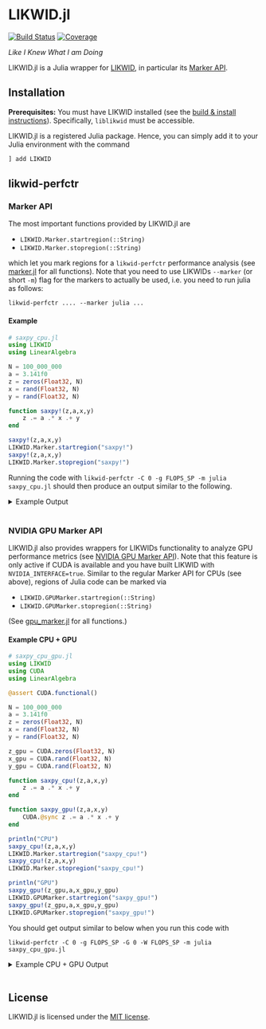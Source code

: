 # LIKWID.jl

[![Build Status](https://github.com/JuliaPerf/LIKWID.jl/workflows/CI/badge.svg)](https://github.com/JuliaPerf/LIKWID.jl/actions)
[![Coverage](https://codecov.io/gh/JuliaPerf/LIKWID.jl/branch/master/graph/badge.svg?token=Ze61CbGoO5)](https://codecov.io/gh/JuliaPerf/LIKWID.jl)

*Like I Knew What I am Doing*

LIKWID.jl is a Julia wrapper for [LIKWID](https://github.com/RRZE-HPC/likwid), in particular its [Marker API](https://github.com/RRZE-HPC/likwid/wiki/TutorialMarkerC).

## Installation

**Prerequisites:** You must have LIKWID installed (see the [build & install instructions](https://github.com/RRZE-HPC/likwid#download-build-and-install)). Specifically, `liblikwid` must be accessible.

LIKWID.jl is a registered Julia package. Hence, you can simply add it to your Julia environment with the command
```julia
] add LIKWID
```

## likwid-perfctr

### Marker API

The most important functions provided by LIKWID.jl are
* `LIKWID.Marker.startregion(::String)`
* `LIKWID.Marker.stopregion(::String)`

which let you mark regions for a `likwid-perfctr` performance analysis (see [marker.jl](https://github.com/JuliaPerf/LIKWID.jl/blob/main/src/marker.jl) for all functions). Note that you need to use LIKWIDs `--marker` (or short `-m`) flag for the markers to actually be used, i.e. you need to run julia as follows:
```
likwid-perfctr .... --marker julia ...
```

#### Example
```julia
# saxpy_cpu.jl
using LIKWID
using LinearAlgebra

N = 100_000_000
a = 3.141f0
z = zeros(Float32, N)
x = rand(Float32, N)
y = rand(Float32, N)

function saxpy!(z,a,x,y)
    z .= a .* x .+ y
end

saxpy!(z,a,x,y)
LIKWID.Marker.startregion("saxpy!")
saxpy!(z,a,x,y)
LIKWID.Marker.stopregion("saxpy!")
```

Running the code with `likwid-perfctr -C 0 -g FLOPS_SP -m julia saxpy_cpu.jl` should then produce an output similar to the following.

<details>
<summary>Example Output</summary>

```
--------------------------------------------------------------------------------
CPU name:       AMD EPYC 7402 24-Core Processor                
CPU type:       AMD K17 (Zen2) architecture
CPU clock:      2.80 GHz
WARN: Linux kernel configured with paranoid level 2
WARN: Paranoid level 0 or root access is required to measure Uncore counters
Setup of event ACTUAL_CPU_CLOCK on CPU 0 failed: Permission denied
Setup of event MAX_CPU_CLOCK on CPU 0 failed: Permission denied
--------------------------------------------------------------------------------
WARN: Linux kernel configured with paranoid level 2
WARN: Paranoid level 0 or root access is required to measure Uncore counters
Setup of event ACTUAL_CPU_CLOCK on CPU 0 failed: Permission denied
Setup of event MAX_CPU_CLOCK on CPU 0 failed: Permission denied
--------------------------------------------------------------------------------
Region saxpy!, Group 1: FLOPS_SP
+-------------------+------------+
|    Region Info    | HWThread 0 |
+-------------------+------------+
| RDTSC Runtime [s] |   0.058149 |
|     call count    |          1 |
+-------------------+------------+

+---------------------------+---------+------------+
|           Event           | Counter | HWThread 0 |
+---------------------------+---------+------------+
|      ACTUAL_CPU_CLOCK     |  FIXC1  |          0 |
|       MAX_CPU_CLOCK       |  FIXC2  |          0 |
|    RETIRED_INSTRUCTIONS   |   PMC0  |   64520480 |
|    CPU_CLOCKS_UNHALTED    |   PMC1  |  189116300 |
| RETIRED_SSE_AVX_FLOPS_ALL |   PMC2  |  200000400 |
|           MERGE           |   PMC3  |          0 |
+---------------------------+---------+------------+

+----------------------+------------+
|        Metric        | HWThread 0 |
+----------------------+------------+
|  Runtime (RDTSC) [s] |     0.0581 |
| Runtime unhalted [s] |          0 |
|      Clock [MHz]     |      -     |
|          CPI         |     2.9311 |
|     SP [MFLOP/s]     |  3439.4605 |
+----------------------+------------+
```

</details>
<br>

### NVIDIA GPU Marker API

LIKWID.jl also provides wrappers for LIKWIDs functionality to analyze GPU performance metrics (see [NVIDIA GPU Marker API](https://github.com/RRZE-HPC/likwid/wiki/LIKWID-and-Nvidia-GPUs)). Note that this feature is only active if CUDA is available and you have built LIKWID with `NVIDIA_INTERFACE=true`. Similar to the regular Marker API for CPUs (see above), regions of Julia code can be marked via
* `LIKWID.GPUMarker.startregion(::String)`
* `LIKWID.GPUMarker.stopregion(::String)`

(See [gpu_marker.jl](https://github.com/JuliaPerf/LIKWID.jl/blob/main/src/gpu_marker.jl) for all functions.)

#### Example CPU + GPU
```julia
# saxpy_cpu_gpu.jl
using LIKWID
using CUDA
using LinearAlgebra

@assert CUDA.functional()

N = 100_000_000
a = 3.141f0
z = zeros(Float32, N)
x = rand(Float32, N)
y = rand(Float32, N)

z_gpu = CUDA.zeros(Float32, N)
x_gpu = CUDA.rand(Float32, N)
y_gpu = CUDA.rand(Float32, N)

function saxpy_cpu!(z,a,x,y)
    z .= a .* x .+ y
end

function saxpy_gpu!(z,a,x,y)
    CUDA.@sync z .= a .* x .+ y
end

println("CPU")
saxpy_cpu!(z,a,x,y)
LIKWID.Marker.startregion("saxpy_cpu!")
saxpy_cpu!(z,a,x,y)
LIKWID.Marker.stopregion("saxpy_cpu!")

println("GPU")
saxpy_gpu!(z_gpu,a,x_gpu,y_gpu)
LIKWID.GPUMarker.startregion("saxpy_gpu!")
saxpy_gpu!(z_gpu,a,x_gpu,y_gpu)
LIKWID.GPUMarker.stopregion("saxpy_gpu!")
```

You should get output similar to below when you run this code with

```
likwid-perfctr -C 0 -g FLOPS_SP -G 0 -W FLOPS_SP -m julia saxpy_cpu_gpu.jl
```

<details>
<summary>Example CPU + GPU Output</summary>

```
INFO: You are running LIKWID in a cpuset with 1 CPUs. Taking given IDs as logical ID in cpuset
--------------------------------------------------------------------------------
CPU name:       AMD EPYC 7402 24-Core Processor                
CPU type:       AMD K17 (Zen2) architecture
CPU clock:      2.80 GHz
ERROR - [./src/includes/perfmon_perfevent.h:perfmon_setupCountersThread_perfevent:881] Permission denied.
Setup of event ACTUAL_CPU_CLOCK on CPU 18 failed: Permission denied
ERROR - [./src/includes/perfmon_perfevent.h:perfmon_setupCountersThread_perfevent:881] Permission denied.
Setup of event MAX_CPU_CLOCK on CPU 18 failed: Permission denied
--------------------------------------------------------------------------------
--------------------------------------------------------------------------------
ERROR - [./src/includes/perfmon_perfevent.h:perfmon_setupCountersThread_perfevent:881] Permission denied.
Setup of event ACTUAL_CPU_CLOCK on CPU 18 failed: Permission denied
ERROR - [./src/includes/perfmon_perfevent.h:perfmon_setupCountersThread_perfevent:881] Permission denied.
Setup of event MAX_CPU_CLOCK on CPU 18 failed: Permission denied
CPU
GPU
--------------------------------------------------------------------------------
Region saxpy_cpu!, Group 1: FLOPS_SP
+-------------------+-------------+
|    Region Info    | HWThread 18 |
+-------------------+-------------+
| RDTSC Runtime [s] |    0.060933 |
|     call count    |           1 |
+-------------------+-------------+

+---------------------------+---------+-------------+
|           Event           | Counter | HWThread 18 |
+---------------------------+---------+-------------+
|      ACTUAL_CPU_CLOCK     |  FIXC1  |           0 |
|       MAX_CPU_CLOCK       |  FIXC2  |           0 |
|    RETIRED_INSTRUCTIONS   |   PMC0  |    64275390 |
|    CPU_CLOCKS_UNHALTED    |   PMC1  |   201643900 |
| RETIRED_SSE_AVX_FLOPS_ALL |   PMC2  |   200000400 |
|           MERGE           |   PMC3  |           0 |
+---------------------------+---------+-------------+

+----------------------+-------------+
|        Metric        | HWThread 18 |
+----------------------+-------------+
|  Runtime (RDTSC) [s] |      0.0609 |
| Runtime unhalted [s] |           0 |
|      Clock [MHz]     |      -      |
|          CPI         |      3.1372 |
|     SP [MFLOP/s]     |   3282.2738 |
+----------------------+-------------+

Region saxpy_gpu!, Group 1: FLOPS_SP
+-------------------+----------+
|    Region Info    |   GPU 0  |
+-------------------+----------+
| RDTSC Runtime [s] | 0.008691 |
|     call count    |        1 |
+-------------------+----------+

+----------------------------------------------------+---------+-----------+
|                        Event                       | Counter |   GPU 0   |
+----------------------------------------------------+---------+-----------+
| SMSP_SASS_THREAD_INST_EXECUTED_OP_FADD_PRED_ON_SUM |   GPU0  |         0 |
| SMSP_SASS_THREAD_INST_EXECUTED_OP_FMUL_PRED_ON_SUM |   GPU1  |         0 |
| SMSP_SASS_THREAD_INST_EXECUTED_OP_FFMA_PRED_ON_SUM |   GPU2  | 200000000 |
+----------------------------------------------------+---------+-----------+

+---------------------+------------+
|        Metric       |    GPU 0   |
+---------------------+------------+
| Runtime (RDTSC) [s] |     0.0087 |
|     SP [MFLOP/s]    | 46023.1457 |
+---------------------+------------+
```

</details>
<br>

## License

LIKWID.jl is licensed under the [MIT license](LICENSE).